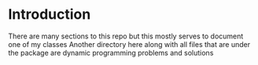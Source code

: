 # Introduction

There are many sections to this repo but this mostly serves to document one of my classes
Another directory here <DSA> along with all files that are under the package <dsa> are dynamic programming problems and solutions
